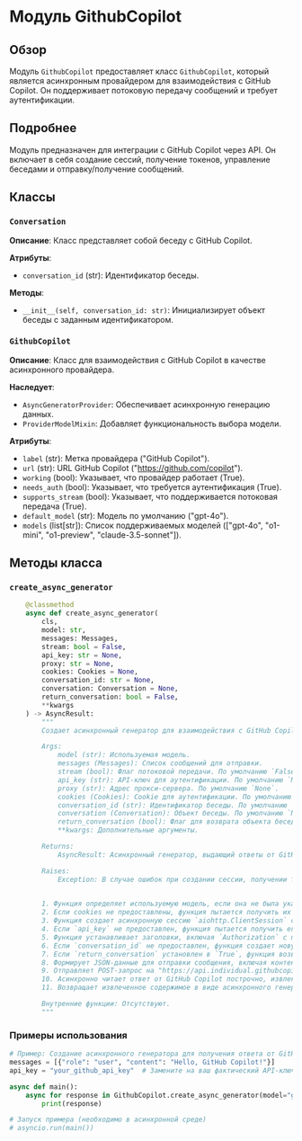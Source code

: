# Модуль GithubCopilot

## Обзор

Модуль `GithubCopilot` предоставляет класс `GithubCopilot`, который является асинхронным провайдером для взаимодействия с GitHub Copilot. Он поддерживает потоковую передачу сообщений и требует аутентификации.

## Подробнее

Модуль предназначен для интеграции с GitHub Copilot через API. Он включает в себя создание сессий, получение токенов, управление беседами и отправку/получение сообщений.

## Классы

### `Conversation`

**Описание**: Класс представляет собой беседу с GitHub Copilot.

**Атрибуты**:
- `conversation_id` (str): Идентификатор беседы.

**Методы**:
- `__init__(self, conversation_id: str)`: Инициализирует объект беседы с заданным идентификатором.

### `GithubCopilot`

**Описание**: Класс для взаимодействия с GitHub Copilot в качестве асинхронного провайдера.

**Наследует**:
- `AsyncGeneratorProvider`: Обеспечивает асинхронную генерацию данных.
- `ProviderModelMixin`: Добавляет функциональность выбора модели.

**Атрибуты**:
- `label` (str): Метка провайдера ("GitHub Copilot").
- `url` (str): URL GitHub Copilot ("https://github.com/copilot").
- `working` (bool): Указывает, что провайдер работает (True).
- `needs_auth` (bool): Указывает, что требуется аутентификация (True).
- `supports_stream` (bool): Указывает, что поддерживается потоковая передача (True).
- `default_model` (str): Модель по умолчанию ("gpt-4o").
- `models` (list[str]): Список поддерживаемых моделей (["gpt-4o", "o1-mini", "o1-preview", "claude-3.5-sonnet"]).

## Методы класса

### `create_async_generator`

```python
    @classmethod
    async def create_async_generator(
        cls,
        model: str,
        messages: Messages,
        stream: bool = False,
        api_key: str = None,
        proxy: str = None,
        cookies: Cookies = None,
        conversation_id: str = None,
        conversation: Conversation = None,
        return_conversation: bool = False,
        **kwargs
    ) -> AsyncResult:
        """
        Создает асинхронный генератор для взаимодействия с GitHub Copilot.

        Args:
            model (str): Используемая модель.
            messages (Messages): Список сообщений для отправки.
            stream (bool): Флаг потоковой передачи. По умолчанию `False`.
            api_key (str): API-ключ для аутентификации. По умолчанию `None`.
            proxy (str): Адрес прокси-сервера. По умолчанию `None`.
            cookies (Cookies): Cookie для аутентификации. По умолчанию `None`.
            conversation_id (str): Идентификатор беседы. По умолчанию `None`.
            conversation (Conversation): Объект беседы. По умолчанию `None`.
            return_conversation (bool): Флаг для возврата объекта беседы. По умолчанию `False`.
            **kwargs: Дополнительные аргументы.

        Returns:
            AsyncResult: Асинхронный генератор, выдающий ответы от GitHub Copilot.

        Raises:
            Exception: В случае ошибок при создании сессии, получении токена или отправке сообщений.

        
        1. Функция определяет используемую модель, если она не была указана.
        2. Если cookies не предоставлены, функция пытается получить их для домена github.com.
        3. Функция создает асинхронную сессию `aiohttp.ClientSession` с заданными параметрами (прокси, cookies, заголовки).
        4. Если `api_key` не предоставлен, функция пытается получить его, отправляя POST-запрос на "https://github.com/github-copilot/chat/token".
        5. Функция устанавливает заголовки, включая `Authorization` с полученным `api_key`.
        6. Если `conversation_id` не предоставлен, функция создает новую беседу, отправляя POST-запрос на "https://api.individual.githubcopilot.com/github/chat/threads".
        7. Если `return_conversation` установлен в `True`, функция возвращает объект `Conversation` с полученным `conversation_id`.
        8. Формирует JSON-данные для отправки сообщения, включая контент, модель и режим.
        9. Отправляет POST-запрос на "https://api.individual.githubcopilot.com/github/chat/threads/{conversation_id}/messages" с JSON-данными и заголовками.
        10. Асинхронно читает ответ от GitHub Copilot построчно, извлекая содержимое из строк, начинающихся с "data: ".
        11. Возвращает извлеченное содержимое в виде асинхронного генератора.

        Внутренние функции: Отсутствуют.
        """
```

### Примеры использования

```python
# Пример: Создание асинхронного генератора для получения ответа от GitHub Copilot
messages = [{"role": "user", "content": "Hello, GitHub Copilot!"}]
api_key = "your_github_api_key"  # Замените на ваш фактический API-ключ

async def main():
    async for response in GithubCopilot.create_async_generator(model="gpt-4o", messages=messages, api_key=api_key):
        print(response)

# Запуск примера (необходимо в асинхронной среде)
# asyncio.run(main())